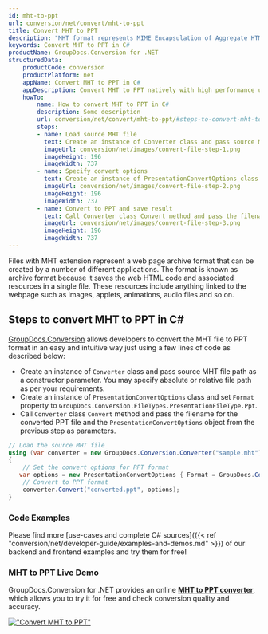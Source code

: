 ```yaml
---
id: mht-to-ppt
url: conversion/net/convert/mht-to-ppt
title: Convert MHT to PPT
description: "MHT format represents MIME Encapsulation of Aggregate HTML with .mht extension. Learn how to convert MHT to PPT file programmatically in C# language using GroupDocs.Conversion for .NET library."
keywords: Convert MHT to PPT in C#
productName: GroupDocs.Conversion for .NET
structuredData:
    productCode: conversion
    productPlatform: net
    appName: Convert MHT to PPT in C#
    appDescription: Convert MHT to PPT natively with high performance using C# language and server side GroupDocs.Conversion for .NET APIs, without the use of any software like Microsoft or Open Office.
    howTo:
        name: How to convert MHT to PPT in C# 
        description: Some description
        url: conversion/net/convert/mht-to-ppt/#steps-to-convert-mht-to-ppt-in-c
        steps:
        - name: Load source MHT file 
          text: Create an instance of Converter class and pass source MHT file path as a constructor parameter. You may specify absolute or relative file path as per your requirements. 
          imageUrl: conversion/net/images/convert-file-step-1.png
          imageHeight: 196
          imageWidth: 737
        - name: Specify convert options 
          text: Create an instance of PresentationConvertOptions class.
          imageUrl: conversion/net/images/convert-file-step-2.png
          imageHeight: 196
          imageWidth: 737
        - name: Convert to PPT and save result 
          text: Call Converter class Convert method and pass the filename for the converted HTML file and the PresentationConvertOptions object from the previous step as parameters.
          imageUrl: conversion/net/images/convert-file-step-3.png
          imageHeight: 196
          imageWidth: 737
---
```


Files with MHT extension represent a web page archive format that can be created by a number of different applications. The format is known as archive format because it saves the web HTML code and associated resources in a single file. These resources include anything linked to the webpage such as images, applets, animations, audio files and so on.

## Steps to convert MHT to PPT in C#

[GroupDocs.Conversion](https://products.groupdocs.com/conversion/net) allows developers to convert the MHT file to PPT format in an easy and intuitive way just using a few lines of code as described below:

* Create an instance of `Converter` class and pass source MHT file path as a constructor parameter. You may specify absolute or relative file path as per your requirements. 
* Create an instance of `PresentationConvertOptions` class and set `Format` property to `GroupDocs.Conversion.FileTypes.PresentationFileType.Ppt`.
* Call `Converter` class `Convert` method and pass the filename for the converted PPT file and the `PresentationConvertOptions` object from the previous step as parameters.

```csharp
// Load the source MHT file
using (var converter = new GroupDocs.Conversion.Converter("sample.mht"))
{
    // Set the convert options for PPT format
   var options = new PresentationConvertOptions { Format = GroupDocs.Conversion.FileTypes.PresentationFileType.Ppt };
    // Convert to PPT format
    converter.Convert("converted.ppt", options);
}
```

### Code Examples

Please find more [use-cases and complete C# sources]({{< ref "conversion/net/developer-guide/examples-and-demos.md" >}}) of our backend and frontend examples and try them for free!

### MHT to PPT Live Demo

GroupDocs.Conversion for .NET provides an online [**MHT to PPT converter**](https://products.groupdocs.app/conversion/mht-to-ppt), which allows you to try it for free and check conversion quality and accuracy.

[!["Convert MHT to PPT"](conversion/net/images/convert-to-ppt/convert-mht-to-ppt.png)](https://products.groupdocs.app/conversion/mht-to-ppt)